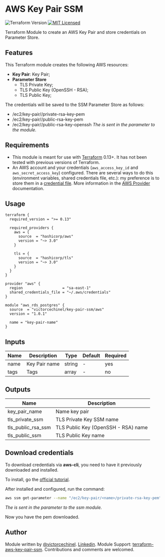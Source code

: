 # AWS Key Pair SSM

![Terraform Version](https://img.shields.io/badge/tf-%3E%3D0.13.6-blue.svg) [![MIT Licensed](https://img.shields.io/badge/license-MIT-green.svg)](https://tldrlegal.com/license/mit-license)

Terraform Module to create an AWS Key Pair and store credentials on Parameter Store.

## Features

This Terraform module creates the following AWS resources:

* **Key Pair**: Key Pair;
* **Parameter Store**
  * TLS Private Key;
  * TLS Public Key (OpenSSH - RSA);
  * TLS Public Key;

The credentials will be saved to the SSM Parameter Store as follows:
* /ec2/key-pair/<name>/private-rsa-key-pem
* /ec2/key-pair/<name>/public-rsa-key-pem
* /ec2/key-pair/<name>/public-rsa-key-openssh
*The <name> is sent in the parameter to the module.*

## Requirements

* This module is meant for use with [Terraform](https://www.terraform.io/downloads.html) 0.13+. It has not been tested with previous versions of Terraform.
* An AWS account and your credentials (`aws_access_key_id` and `aws_secret_access_key`) configured. There are several ways to do this (environment variables, shared credentials file, etc.): my preference is to store them in a [credential file](https://docs.aws.amazon.com/cli/latest/userguide/cli-configure-files.html). More information in the [AWS Provider](https://www.terraform.io/docs/providers/aws/index.html) documentation.

## Usage

```HCL
terraform {
  required_version = ">= 0.13"

  required_providers {
    aws = {
      source  = "hashicorp/aws"
      version = "~> 3.0"
    }

    tls = {
      source  = "hashicorp/tls"
      version = "~> 3.0"
    }
  }
}

provider "aws" {
  region                  = "sa-east-1"
  shared_credentials_file = "~/.aws/credentials"
}

module "aws_rds_postgres" {
  source  = "victorcechinel/key-pair-ssm/aws"
  version = "1.0.1"
  
  name = "key-pair-name"
}
```

## Inputs

| Name | Description   | Type   | Default | Required |
| ---- | ------------- | ------ | ------- | -------- |
| name | Key Pair name | string | -       | yes      |
| tags | Tags          | array  | -       | no       |

## Outputs

| Name               | Description                         |
| ------------------ | ----------------------------------- |
| key_pair_name      | Name key pair                       |
| tls_private_ssm    | TLS Private Key SSM name            |
| tls_public_rsa_ssm | TLS Public Key (OpenSSH - RSA) name |
| tls_public_ssm     | TLS Public Key name                 |

## Download credentials

To download credentials via **aws-cli**, you need to have it previously downloaded and installed.

To install, go the [official tutorial](https://github.com/aws/aws-cli/tree/v2).

After installed and configured, run the command:
```sh
aws ssm get-parameter --name "/ec2/key-pair/<name>/private-rsa-key-pem" --output text --query Parameter.Value >> "~/my-key-pair.pem"
```
*The <name> is sent in the parameter to the ssm module.*

Now you have the pem downloaded.

## Author

Module written by [@victorcechinel](https://github.com/victorcechinel). 
[Linkedin](https://www.linkedin.com/in/victorcechinelr/). 
Module Support: [terraform-aws-key-pair-ssm](https://github.com/victorcechinel/terraform-aws-key-pair-ssm). 
Contributions and comments are welcomed.